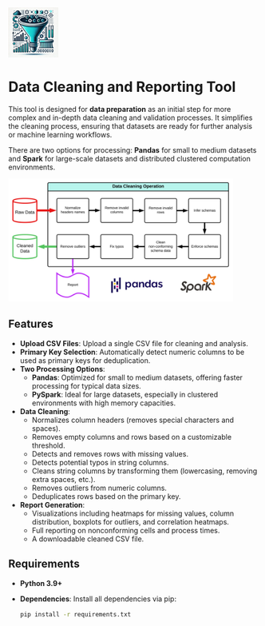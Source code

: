 <img src="appendix/icon.webp" width=100 height="auto">

# Data Cleaning and Reporting Tool

This tool is designed for **data preparation** as an initial step for more complex and in-depth data cleaning and validation processes. It simplifies the cleaning process, ensuring that datasets are ready for further analysis or machine learning workflows.   

There are two options for processing: **Pandas** for small to medium datasets and **Spark** for large-scale datasets and distributed clustered computation environments.

<img src="appendix/flow.svg" width=450 height="auto">

## Features

- **Upload CSV Files**: Upload a single CSV file for cleaning and analysis.
- **Primary Key Selection**: Automatically detect numeric columns to be used as primary keys for deduplication.
- **Two Processing Options**:
  - **Pandas**: Optimized for small to medium datasets, offering faster processing for typical data sizes.
  - **PySpark**: Ideal for large datasets, especially in clustered environments with high memory capacities.
- **Data Cleaning**:
  - Normalizes column headers (removes special characters and spaces).
  - Removes empty columns and rows based on a customizable threshold.
  - Detects and removes rows with missing values.
  - Detects potential typos in string columns.
  - Cleans string columns by transforming them (lowercasing, removing extra spaces, etc.).
  - Removes outliers from numeric columns.
  - Deduplicates rows based on the primary key.
- **Report Generation**:
  - Visualizations including heatmaps for missing values, column distribution, boxplots for outliers, and correlation heatmaps.
  - Full reporting on nonconforming cells and process times.
  - A downloadable cleaned CSV file.

## Requirements

- **Python 3.9+**
- **Dependencies**: Install all dependencies via pip:

  ```bash
  pip install -r requirements.txt
